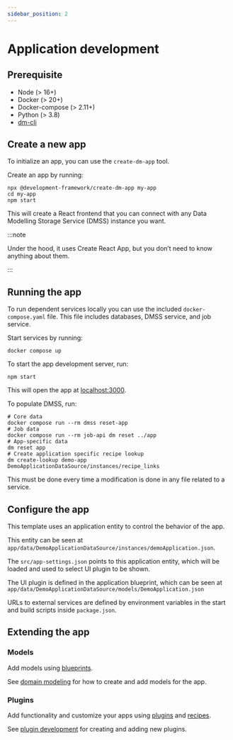 ```yaml
---
sidebar_position: 2
---
```


# Application development 

## Prerequisite

* Node (> 16+)
* Docker (> 20+)
* Docker-compose (> 2.11+)
* Python (> 3.8)
* [dm-cli](https://github.com/equinor/dm-cli)

[//]: # ()
## Create a new app

To initialize an app, you can use the `create-dm-app` tool. 

Create an app by running:

```
npx @development-framework/create-dm-app my-app
cd my-app
npm start
```

This will create a React frontend that you can connect with any Data Modelling Storage Service (DMSS) instance you want. 

:::note

Under the hood, it uses Create React App, but you don’t need to know anything about them.

:::

<!---
Important app folders and files:

```
my-app/
|_ apps/ - List of apps included (blueprint, entities, and data sources)
  |_ demo-app/
    |_ data
    |_ data_sources/
      |_ settings.json
  |_ src
    |_ plugins.js - List of plugins that should be loaded
    |_ settings.json - App settings
```
-->

## Running the app

To run dependent services locally you can use the included `docker-compose.yaml` file. This file includes databases, DMSS service, and job service. 

Start services by running:

```
docker compose up
```

To start the app development server, run:

```
npm start
```

This will open the app at [localhost:3000](http://localhost:3000).

To populate DMSS, run:

```
# Core data
docker compose run --rm dmss reset-app
# Job data 
docker compose run --rm job-api dm reset ../app
# App-specific data
dm reset app
# Create application specific recipe lookup
dm create-lookup demo-app DemoApplicationDataSource/instances/recipe_links
```

This must be done every time a modification is done in any file related to a service.

## Configure the app

This template uses an application entity to control the behavior of the app. 

This entity can be seen at `app/data/DemoApplicationDataSource/instances/demoApplication.json`. 

The `src/app-settings.json` points to this application entity, which will be loaded and used to select UI plugin to be shown.

The UI plugin is defined in the application blueprint, which can be seen at `app/data/DemoApplicationDataSource/models/DemoApplication.json`

URLs to external services are defined by environment variables in the start and build scripts inside `package.json`.

## Extending the app

### Models

Add models using [blueprints](./../concepts/blueprints.md).


See [domain modeling](./domain-modeling.md) for how to create and add models for the app.

### Plugins

Add functionality and customize your apps using [plugins](./../concepts/plugins.md) and [recipes](./../concepts/recipes.md).

See [plugin development](./plugin-development.md) for creating and adding new plugins.
